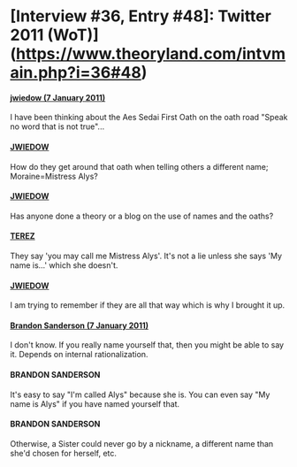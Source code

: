 # [Interview #36, Entry #48]: Twitter 2011 (WoT)](https://www.theoryland.com/intvmain.php?i=36#48)

#### [jwiedow (7 January 2011)](http://twitter.com/jwiedow/status/23173424058736640)

I have been thinking about the Aes Sedai First Oath on the oath road "Speak no word that is not true"...

#### [JWIEDOW](http://twitter.com/jwiedow/status/23173227543003136)

How do they get around that oath when telling others a different name; Moraine=Mistress Alys?

#### [JWIEDOW](http://twitter.com/jwiedow/status/23173424058736640)

Has anyone done a theory or a blog on the use of names and the oaths?

#### [TEREZ](http://twitter.com/Terez27/status/23175774102093824)

They say 'you may call me Mistress Alys'. It's not a lie unless she says 'My name is...' which she doesn't.

#### [JWIEDOW](http://twitter.com/jwiedow/status/23180238959673344)

I am trying to remember if they are all that way which is why I brought it up.

#### [Brandon Sanderson (7 January 2011)](http://twitter.com/BrandSanderson/status/23468143909273601)

I don't know. If you really name yourself that, then you might be able to say it. Depends on internal rationalization.

#### BRANDON SANDERSON

It's easy to say "I'm called Alys" because she is. You can even say "My name is Alys" if you have named yourself that.

#### BRANDON SANDERSON

Otherwise, a Sister could never go by a nickname, a different name than she'd chosen for herself, etc.

